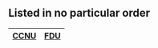  ## Listed in no particular order
 
|[CCNU](https://github.com/Muxi-Studio)|[FDU](https://github.com/fudan)|
| ------ | ------ |
